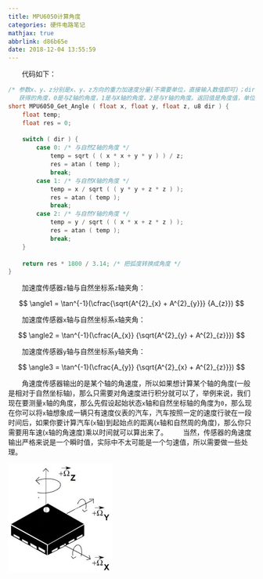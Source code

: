 ```yaml
---
title: MPU6050计算角度
categories: 硬件电路笔记
mathjax: true
abbrlink: d86b65e
date: 2018-12-04 13:55:59
---
```

&emsp;&emsp;代码如下：

``` cpp
/* 参数x、y、z分别是x、y、z方向的重力加速度分量(不需要单位，直接输入数值即可)；dir是要
   获得的角度，0是与Z轴的角度，1是与X轴的角度，2是与Y轴的角度。返回值是角度值，单位是0.1° */
short MPU6050_Get_Angle ( float x, float y, float z, u8 dir ) {
    float temp;
    float res = 0;

    switch ( dir ) {
        case 0: /* 与自然Z轴的角度 */
            temp = sqrt ( ( x * x + y * y ) ) / z;
            res = atan ( temp );
            break;
        case 1: /* 与自然X轴的角度 */
            temp = x / sqrt ( ( y * y + z * z ) );
            res = atan ( temp );
            break;
        case 2: /* 与自然Y轴的角度 */
            temp = y / sqrt ( ( x * x + z * z ) );
            res = atan ( temp );
            break;
    }

    return res * 1800 / 3.14; /* 把弧度转换成角度 */
}
```

&emsp;&emsp;加速度传感器`z`轴与自然坐标系`z`轴夹角：

$$
\angle1 = \tan^{-1}(\cfrac{\sqrt{A^{2}_{x} + A^{2}_{y}}} {A_{z}})
$$

&emsp;&emsp;加速度传感器`x`轴与自然坐标系`x`轴夹角：

$$
\angle2 = \tan^{-1}(\cfrac{A_{x}} {\sqrt{A^{2}_{y} + A^{2}_{z}}})
$$

&emsp;&emsp;加速度传感器`y`轴与自然坐标系`y`轴夹角：

$$
\angle3 = \tan^{-1}(\cfrac{A_{y}} {\sqrt{A^{2}_{x} + A^{2}_{z}}})
$$

&emsp;&emsp;角速度传感器输出的是某个轴的角速度，所以如果想计算某个轴的角度(一般是相对于自然坐标轴)，那么只需要对角速度进行积分就可以了，举例来说，我们现在要测量`x`轴的角度，那么先假设起始状态`x`轴和自然坐标轴的角度为`0`，那么现在你可以将`x`轴想象成一辆只有速度仪表的汽车，汽车按照一定的速度行驶在一段时间后，如果你要计算汽车(`x`轴)到起始点的距离(`x`轴和自然周的角度)，那么你只需要用车速(`x`轴的角速度)乘以时间就可以算出来了。
&emsp;&emsp;当然，传感器的角速度输出严格来说是一个瞬时值，实际中不太可能是一个匀速值，所以需要做一些处理。

<img src="./MPU6050计算角度/1.jpg">